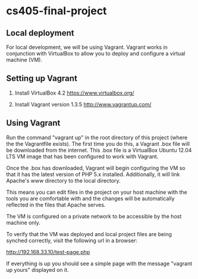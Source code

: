 cs405-final-project
===================

Local deployment
----------------

For local development, we will be using Vagrant.
Vagrant works in conjunction with VirtualBox to
allow you to deploy and configure a virtual machine (VM).

Setting up Vagrant
------------------

1. Install VirtualBox 4.2
   https://www.virtualbox.org/

2. Install Vagrant version 1.3.5
   http://www.vagrantup.com/

Using Vagrant
-------------

Run the command "vagrant up" in the root directory of
this project (where the the Vagrantfile exists). The
first time you do this, a Vagrant .box file will be
downloaded from the internet. This .box file is a
VirtualBox Ubuntu 12.04 LTS VM image that has been
configured to work with Vagrant.

Once the .box has downloaded, Vagrant will begin
configuring the VM so that it has the latest version
of PHP 5.x installed. Additionally, it will link
Apache's www directory to the local directory.

This means you can edit files in the project on your
host machine with the tools you are comfortable with
and the changes will be automatically reflected in
the files that Apache serves.

The VM is configured on a private network to be
accessible by the host machine only.

To verify that the VM was deployed and local project
files are being synched correctly, visit the following
url in a browser:

http://192.168.33.10/test-page.php

If everything is up you should see a simple page with
the message "vagrant up yours" displayed on it.

